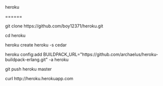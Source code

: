 <p>heroku</p>
<p>======</p>
<p>git clone https://github.com/boy12371/heroku.git</p>
<p>cd heroku</p>
<p>heroku create heroku -s cedar</p>
<p>heroku config:add BUILDPACK_URL="https://github.com/archaelus/heroku-buildpack-erlang.git" -a heroku</p>
<p>git push heroku master
<p>curl http://heroku.herokuapp.com</p>
